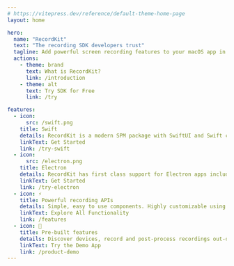 ```yaml
---
# https://vitepress.dev/reference/default-theme-home-page
layout: home

hero:
  name: "RecordKit"
  text: "The recording SDK developers trust"
  tagline: Add powerful screen recording features to your macOS app in minutes.
  actions:
    - theme: brand
      text: What is RecordKit?
      link: /introduction
    - theme: alt
      text: Try SDK for Free
      link: /try

features:
  - icon:
      src: /swift.png
    title: Swift
    details: RecordKit is a modern SPM package with SwiftUI and Swift concurrency support.
    linkText: Get Started
    link: /try-swift
  - icon:
      src: /electron.png
    title: Electron
    details: RecordKit has first class support for Electron apps including TypeScript definitions.
    linkText: Get Started
    link: /try-electron
  - icon: ⚡️
    title: Powerful recording APIs
    details: Simple, easy to use components. Highly customizable using low-level APIs.
    linkText: Explore All Functionality
    link: /features
  - icon: 🚀
    title: Pre-built features
    details: Discover devices, record and post-process recordings out-of-the-box.
    linkText: Try the Demo App
    link: /product-demo
---
```

